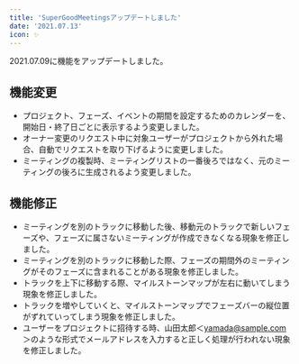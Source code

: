 ```yaml
---
title: 'SuperGoodMeetingsアップデートしました'
date: '2021.07.13'
icon: ✨
---
```


2021.07.09に機能をアップデートしました。
  
## 機能変更  
- プロジェクト、フェーズ、イベントの期間を設定するためのカレンダーを、開始日・終了日ごとに表示するよう変更しました。
- オーナー変更のリクエスト中に対象ユーザーがプロジェクトから外れた場合、自動でリクエストを取り下げるように変更しました。
- ミーティングの複製時、ミーティングリストの一番後ろではなく、元のミーティングの後ろに生成されるよう変更しました。

## 機能修正  
- ミーティングを別のトラックに移動した後、移動元のトラックで新しいフェーズや、フェーズに属さないミーティングが作成できなくなる現象を修正しました。
- ミーティングを別のトラックに移動した際、フェーズの期間外のミーティングがそのフェーズに含まれることがある現象を修正しました。
- トラックを上下に移動する際、マイルストーンマップが左右に動いてしまう現象を修正しました。
- トラックを増やしていくと、マイルストーンマップでフェーズバーの縦位置がずれていってしまう現象を修正しました。
- ユーザーをプロジェクトに招待する時、山田太郎＜yamada@sample.com＞のような形式でメールアドレスを入力すると正しく処理が行われない現象を修正しました。
